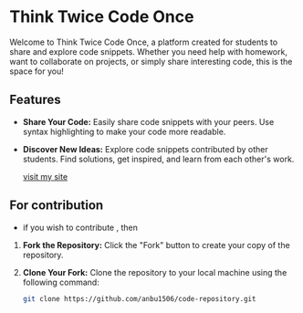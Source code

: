 # Think Twice Code Once

Welcome to Think Twice Code Once, a platform created for students to share and explore code snippets. Whether you need help with homework, want to collaborate on projects, or simply share interesting code, this is the space for you!

## Features

- **Share Your Code:** Easily share code snippets with your peers. Use syntax highlighting to make your code more readable.

- **Discover New Ideas:** Explore code snippets contributed by other students. Find solutions, get inspired, and learn from each other's work.

  [visit my site](https://Think-twice-code-once.vercel.app/)

## For contribution

- if you wish to contribute , then

1. **Fork the Repository:** Click the "Fork" button to create your copy of the repository.

2. **Clone Your Fork:** Clone the repository to your local machine using the following command:
   ```bash
   git clone https://github.com/anbu1506/code-repository.git
   ```
